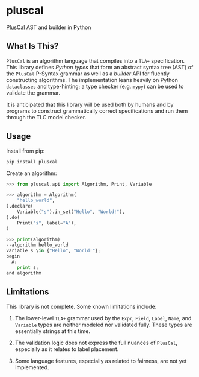 # pluscal

[PlusCal][1] AST and builder in Python

 [1]: https://lamport.azurewebsites.net/tla/p-manual.pdf


## What Is This?

`PlusCal` is an algorithm language that compiles into a `TLA+` specification. This library defines
*Python types* that form an abstract syntax tree (AST) of the `PlusCal` P-Syntax grammar as well as
a *builder* API for fluently constructing algorithms. The implementation leans heavily on Python
`dataclasses` and type-hinting; a type checker (e.g. `mypy`) can be used to validate the grammar.

It is anticipated that this library will be used both by humans and by programs to construct grammatically
correct specifications and run them through the TLC model checker.


## Usage

Install from pip:

    pip install pluscal

Create an algorithm:

```python
>>> from pluscal.api import Algorithm, Print, Variable

>>> algorithm = Algorithm(
    "hello_world",
).declare(
    Variable("s").in_set("Hello", "World!"),
).do(
    Print("s", label="A"),
)

>>> print(algorithm)
--algorithm hello_world
variable s \in {"Hello", "World!"};
begin
  A:
    print s;
end algorithm
```


## Limitations

This library is not complete. Some known limitations include:

 1. The lower-level `TLA+` grammar used by the `Expr`, `Field`, `Label`, `Name`, and `Variable` types
    are neither modeled nor validated fully. These types are essentially strings at this time.

 2. The validation logic does not express the full nuances of `PlusCal`, especially as it relates to
    label placement.

 3. Some language features, especially as related to fairness, are not yet implemented.
